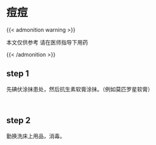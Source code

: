 # 痘痘

<!--more-->

{{< admonition warning >}}

本文仅供参考 请在医师指导下用药

{{< /admonition >}}

## step 1

先碘伏涂抹患处，然后抗生素软膏涂抹。（例如莫匹罗星软膏）

​    

## step 2

勤换洗床上用品，消毒。

